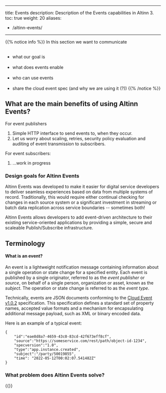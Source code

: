 
---
title: Events
description: Description of the Events capabilities in Altinn 3.
toc: true
weight: 20
aliases:
 - /altinn-events/
---

{{% notice info %}}
In this section we want to communicate  </br> </br>
- what our goal is  </br> </br>
- what does events enable </br> </br>
- who can use events </br> </br>
- share the cloud event spec (and why we are using it (?))
{{% /notice %}}


## What are the main benefits of using Altinn Events?

For event publishers
1. Simple HTTP interface to send events to, when they occur.
2. Let us worry about scaling, retries, security policy evaluation and auditing of event transmission to subscribers.

For event subscribers:
1. ...work in progress

### Design goals for Altinn Events

Altinn Events was developed to make it easier for digital service developers to deliver seamless experiences based on data from multiple systems of record. Traditionally, this would require either continual checking for changes in each source system or a significant investment in streaming or batch data replication across service boundaries -- sometimes both!

Altinn Events allows developers to add event-driven architecture to their existing service-oriented applications by providing a simple, secure and scaleable Publish/Subscribe infrastructure.

## Terminology
#### What is an event?

An event is a lightweight notification message containing information about a single operation or state change for a specified entity. Each event is published by a single originator, referred to as the *event publisher* or *source*, on behalf of a single person, organization or asset, known as the *subject*. The operation or state change is referred to as the *event type*.

Technically, events are JSON documents conforming to the [Cloud Event v1.0.2](https://github.com/cloudevents/spec/blob/v1.0.2/cloudevents/spec.md) specification. This specification defines a standard set of property names, accepted value formats and a mechanism for encapsulating additional message payload, such as XML or binary encoded data.

Here is an example of a typical event:

```
{
    "id":"eae8d8a7-4659-43c0-83cd-42f673eff8cf",
    "source":"https://someservice.com/rest/path/object-id-1234",
    "specversion":"1.0",
    "type":"app.instance.created",
    "subject":"/party/50019855",
    "time": "2022-05-12T00:02:07.541482Z"
}
```



### What problem does Altinn Events solve?






{{<children>}}
